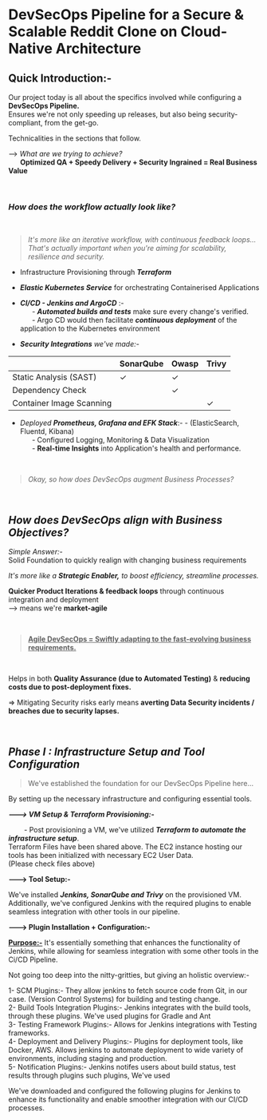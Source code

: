 # DevSecOps Pipeline for a Secure & Scalable Reddit Clone on Cloud-Native Architecture


## Quick Introduction:-

Our project today is all about the specifics involved while configuring a  **DevSecOps Pipeline.**   
Ensures we're not only speeding up releases, but also being security-compliant, from the get-go.    

Technicalities in the sections that follow.

--> _What are we trying to achieve?_    
&nbsp; &nbsp; &nbsp; **Optimized QA + Speedy Delivery + Security Ingrained = Real Business Value** 

&nbsp;

### _How does the workflow actually look like?_
</br>

 > _It's more like an iterative workflow, with continuous feedback loops..._ _That's actually important when you're aiming for scalability, resilience and security._  


-  Infrastructure Provisioning through **_Terraform_**
 
- **_Elastic Kubernetes Service_** for orchestrating Containerised Applications

- **_CI/CD - Jenkins and ArgoCD_** :-    
  &nbsp; &nbsp; &nbsp; - **_Automated builds and tests_** make sure every change's verified.       
  &nbsp; &nbsp; &nbsp; - Argo CD would then facilitate **_continuous deployment_** of the application to the Kubernetes environment

- _**Security Integrations** we've made:-_       

|               | SonarQube   | Owasp     | Trivy    |
|---------------|-------------|-----------|----------|
| Static Analysis (SAST)  | ✓           | ✓         |          |
| Dependency Check       |             | ✓         |          |
| Container Image Scanning |             |           | ✓        |

-  _Deployed **Prometheus, Grafana and EFK Stack**_:- - (ElasticSearch, Fluentd, Kibana)      
  &nbsp; &nbsp; &nbsp; - Configured Logging, Monitoring & Data Visualization    
 &nbsp; &nbsp; &nbsp;  - **Real-time Insights** into Application's health and performance.
   
</br>

> _Okay, so how does DevSecOps augment Business Processes?_

</br>

## _How does DevSecOps align with Business Objectives?_


_Simple Answer:-_   
Solid Foundation to quickly realign with changing business requirements

_It's more like a ***Strategic Enabler,*** to boost efficiency, streamline processes._    

**Quicker Product Iterations & feedback loops** through continuous integration and deployment   
--> means we're **market-agile**

</br>

> **<ins>Agile DevSecOps = Swiftly adapting to the fast-evolving business requirements.**  

</br>

Helps in both **Quality Assurance (due to Automated Testing)** &  **reducing costs due to post-deployment fixes.**  

=> Mitigating Security risks early means **averting Data Security incidents / breaches due to security lapses.**

</br>

## _Phase I : Infrastructure Setup and Tool Configuration_

> We've established the foundation for our DevSecOps Pipeline here...  

By setting up the necessary infrastructure and configuring essential tools.

**_---> VM Setup & Terraform Provisioning:_-**  

&nbsp; &nbsp; &nbsp; &nbsp; - Post provisioning a VM, we've utilized **_Terraform to automate the infrastructure setup_**.    
Terraform Files have been shared above. The EC2 instance hosting our tools has been initialized with necessary EC2 User Data.    
(Please check files above)

**--->  Tool Setup:-**      

We've installed **_Jenkins, SonarQube and Trivy_** on the provisioned VM.   
Additionally, we've configured Jenkins with the required plugins to enable seamless integration with other tools in our pipeline. 

**---> Plugin Installation + Configuration:-**   

<ins>**Purpose:-**</ins> It's essentially something that enhances the functionality of Jenkins, while allowing for seamless integration with some other tools in the Ci/CD Pipeline.   

Not going too deep into the nitty-gritties, but giving an holistic overview:-

  1- SCM Plugins:- They allow jenkins to fetch source code from Git, in our case. (Version Control Systems) for building and testing change.    
  2- Build Tools Integration Plugins:- Jenkins integrates with the build tools, through these plugins. We've used plugins for Gradle and Ant     
  3- Testing Framework Plugins:- Allows for Jenkins integrations with Testing frameworks.      
  4- Deployment and Delivery Plugins:- Plugins for deployment tools, like Docker, AWS. Allows jenkins to automate deployment to 
wide variety of environments, including staging and production.     
  5- Notification Plugins:- Jenkins notifes users about build status,  test results through plugins such plugins, We've used      
  
We've downloaded and configured the following plugins for Jenkins to enhance its functionality and enable smoother integration with our CI/CD processes.







